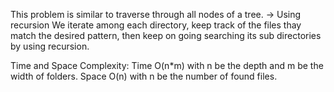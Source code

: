 This problem is similar to traverse through all nodes of a tree. -> Using recursion
We iterate among each directory, keep track of the files thay match the desired pattern, then keep on going searching its sub directories by using recursion.

Time and Space Complexity:
Time O(n\*m) with n be the depth and m be the width of folders.
Space O(n) with n be the number of found files.

